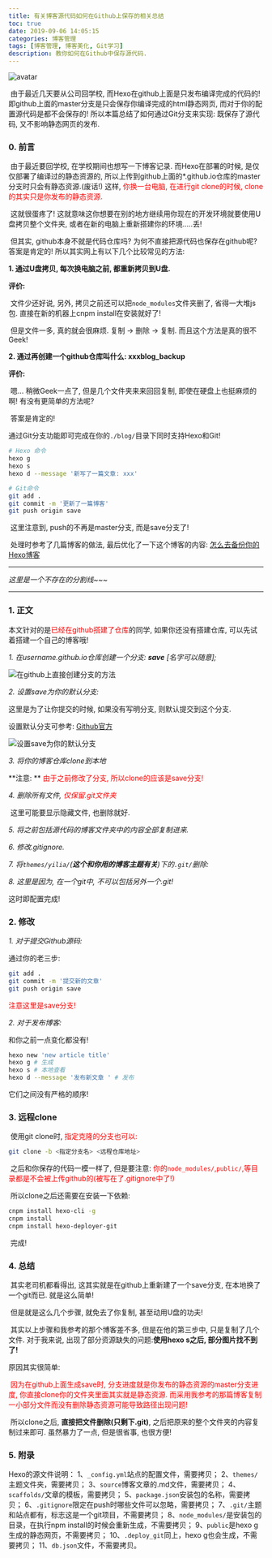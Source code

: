 ```yaml
---
title: 有关博客源代码如何在Github上保存的相关总结
toc: true
date: 2019-09-06 14:05:15
categories: 博客管理
tags: [博客管理, 博客美化, Git学习]
description: 教你如何在Github中保存源代码.
---
```


![avatar](https://timgsa.baidu.com/timg?image&quality=80&size=b9999_10000&sec=1567761824699&di=633c2ef16967472223b534b6eee9e1fb&imgtype=0&src=http%3A%2F%2Fwx1.sinaimg.cn%2Flarge%2F007z5ekzgy1fz8hzbldi3j30rs0fmjvj.jpg)

​		由于最近几天要从公司回学校, 而Hexo在github上面是只发布编译完成的代码的! 即github上面的master分支是只会保存你编译完成的html静态网页, 而对于你的配置源代码是都不会保存的! 所以本篇总结了如何通过Git分支来实现: 既保存了源代码, 又不影响静态网页的发布. 

<!--more-->

### 0. 前言

​		由于最近要回学校, 在学校期间也想写一下博客记录. 而Hexo在部署的时候, 是仅仅部署了编译过的静态资源的, 所以上传到github上面的*.github.io仓库的master分支时只会有静态资源.(废话!) 这样, <font color="#FF0000">你换一台电脑, 在进行git clone的时候, clone的其实只是你发布的静态资源. </font>

​		这就很蛋疼了! 这就意味这你想要在别的地方继续用你现在的开发环境就要使用U盘拷贝整个文件夹, 或者在新的电脑上重新搭建你的环境.....丢!

​		但其实, github本身不就是代码仓库吗? 为何不直接把源代码也保存在github呢? 答案是肯定的! 所以其实网上有以下几个比较常见的方法:

**1. 通过U盘拷贝, 每次换电脑之前, 都重新拷贝到U盘.**

**评价:**

​		文件少还好说, 另外, 拷贝之前还可以把`node_modules`文件夹删了, 省得一大堆js包. 直接在新的机器上cnpm install在安装就好了!

​		但是文件一多, 真的就会很麻烦. 复制 -> 删除 -> 复制. 而且这个方法是真的很不Geek!

**2. 通过再创建一个github仓库叫什么: xxxblog_backup**

**评价:**

​		嗯... 稍微Geek一点了, 但是几个文件夹来来回回复制, 即使在硬盘上也挺麻烦的啊! 有没有更简单的方法呢?

​		答案是肯定的!

​		通过Git分支功能即可完成在你的`./blog/`目录下同时支持Hexo和Git!

```bash
# Hexo 命令
hexo g
hexo s
hexo d --message '新写了一篇文章: xxx'

# Git命令
git add .
git commit -m '更新了一篇博客'
git push origin save
```

​		这里注意到, push的不再是master分支, 而是save分支了!

​		处理时参考了几篇博客的做法, 最后优化了一下这个博客的内容: [怎么去备份你的Hexo博客](https://www.jianshu.com/p/baab04284923)		

----------------------------

*这里是一个不存在的分割线~~~*

-------------------

### 1. 正文

​		本文针对的是<font color="#FF0000">已经在github搭建了仓库</font>的同学, 如果你还没有搭建仓库, 可以先试着搭建一个自己的博客哦!

*1. 在username.github.io仓库创建一个分支: **save** [名字可以随意];*

![在github上直接创建分支的方法](https://upload-images.jianshu.io/upload_images/4904768-028896088d24cd6a.png?imageMogr2/auto-orient/strip|imageView2/2/w/594)

*2. 设置save为你的默认分支:*

这里是为了让你提交的时候, 如果没有写明分支, 则默认提交到这个分支.

设置默认分支可参考: [Github官方](https://help.github.com/en/articles/setting-the-default-branch)

![设置save为你的默认分支](https://help.github.com/assets/images/help/repository/repository-options-branch.png)

*3. 将你的博客仓库clone到本地*

**注意: ** <font color="#FF0000">由于之前修改了分支, 所以clone的应该是save分支!</font>

*4. 删除所有文件, <font color="#FF0000">仅保留.git文件夹</font>*

​		这里可能要显示隐藏文件, 也删除就好.

*5. 将之前包括源代码的博客文件夹中的内容全部复制进来.*

*6. 修改.gitignore.*

*7. 将`themes/yilia/`(**这个和你用的博客主题有关**)下的`.git/`删除:*

*8. 这里是因为, 在一个git中, 不可以包括另外一个.git!*

这时即配置完成!



### 2. 修改

*1. 对于提交Github源码:*

通过你的老三步:

```bash
git add .
git commit -m '提交新的文章'
git push origin save
```

<font color="#FF0000">注意这里是save分支!</font>

*2. 对于发布博客:*

和你之前一点变化都没有!

```bash
hexo new 'new article title'
hexo g # 生成
hexo s # 本地查看
hexo d --message '发布新文章 ' # 发布
```

它们之间没有严格的顺序!

### 3. 远程clone

​		使用git clone时, <font color="#FF0000">指定克隆的分支也可以:</font>

```bash
git clone -b <指定分支名> <远程仓库地址>
```

​		之后和你保存的代码一模一样了, 但是要注意: <font color="#FF0000">你的`node_modules/`,`public/`,等目录都是不会被上传github的(被写在了.gitignore中了!)</font>

​		所以clone之后还需要在安装一下依赖:

```bash
cnpm install hexo-cli -g
cnpm install
cnpm install hexo-deployer-git
```

​		完成!

### 4. 总结

​		其实老司机都看得出, 这其实就是在github上重新建了一个save分支, 在本地换了一个git而已. 就是这么简单!

​		但是就是这么几个步骤, 就免去了你复制, 甚至动用U盘的功夫!

​		其实以上步骤和我参考的那个博客差不多, 但是在他的第三步中, 只是复制了几个文件. 对于我来说, 出现了部分资源缺失的问题:**使用hexo s之后, 部分图片找不到了!**

原因其实很简单:

​		<font color="#FF0000">因为在github上面生成save时, 分支进度就是你发布的静态资源的master分支进度, 你直接clone你的文件夹里面其实就是静态资源. 而采用我参考的那篇博客复制一小部分文件而没有删除静态资源可能导致路径出现问题!</font>

​		所以clone之后, **直接把文件删除(只剩下.git)**, 之后把原来的整个文件夹的内容复制过来即可. 虽然暴力了一点, 但是很省事, 也很方便!

### 5. 附录

Hexo的源文件说明：
1、`_config.yml`站点的配置文件，需要拷贝；
2、`themes/`主题文件夹，需要拷贝；
3、`source`博客文章的.md文件，需要拷贝；
4、`scaffolds/`文章的模板，需要拷贝；
5、`package.json`安装包的名称，需要拷贝；
6、`.gitignore`限定在push时哪些文件可以忽略，需要拷贝；
7、`.git/`主题和站点都有，标志这是一个git项目，不需要拷贝；
8、`node_modules/`是安装包的目录，在执行npm install的时候会重新生成，不需要拷贝；
9、`public`是hexo g生成的静态网页，不需要拷贝；
10、`.deploy_git`同上，hexo g也会生成，不需要拷贝；
11、`db.json`文件，不需要拷贝。

